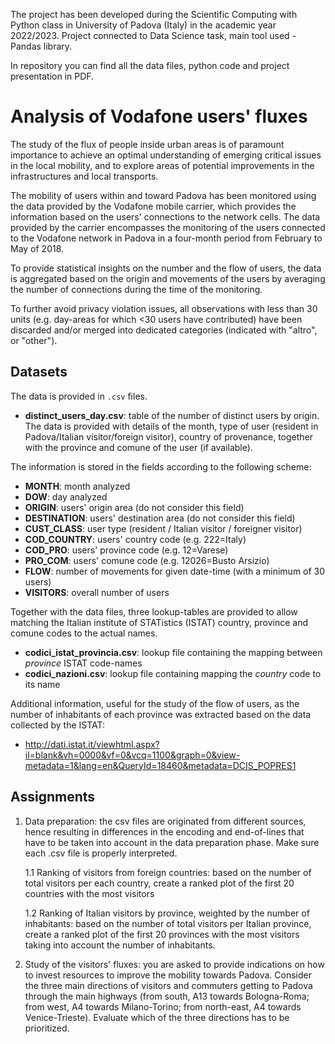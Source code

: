 The project has been developed during the Scientific Computing with Python class in University of Padova (Italy) in the academic year 2022/2023.
Project connected to Data Science task, main tool used - Pandas library. 

In repository you can find all the data files, python code and project presentation in PDF.


# Analysis of Vodafone users' fluxes

The study of the flux of people inside urban areas is of paramount importance to achieve an optimal understanding of emerging critical issues in the local mobility, and to explore areas of potential improvements in the infrastructures and local transports.

The mobility of users within and toward Padova has been monitored using the data provided by the Vodafone mobile carrier, which provides the information based on the users' connections to the network cells.
The data provided by the carrier encompasses the monitoring of the users connected to the Vodafone network in Padova in a four-month period from February to May of 2018.

To provide statistical insights on the number and the flow of users, the data is aggregated based on the origin and movements of the users by averaging the number of connections during the time of the monitoring.

To further avoid privacy violation issues, all observations with less than 30 units (e.g. day-areas for which $<$30 users have contributed) have been discarded and/or merged into dedicated categories (indicated with "altro", or "other").

## Datasets 

The data is provided in `.csv` files.

* __distinct_users_day.csv__: table of the number of distinct users by origin. The data is provided with details of the month, type of user (resident in Padova/Italian visitor/foreign visitor), country of provenance, together with the province and comune of the user (if available).

The information is stored in the fields according to the following scheme: 

- __MONTH__: month analyzed
- __DOW__: day analyzed
- __ORIGIN__: users' origin area (do not consider this field)
- __DESTINATION__: users' destination area (do not consider this field)
- __CUST_CLASS__: user type (resident / Italian visitor / foreigner visitor)
- __COD_COUNTRY__: users' country code (e.g. 222=Italy)
- __COD_PRO__: users' province code (e.g. 12=Varese) 
- __PRO_COM__: users' comune code (e.g. 12026=Busto Arsizio)
- __FLOW__: number of movements for given date-time (with a minimum of 30 users)
- __VISITORS__: overall number of users 

Together with the data files, three lookup-tables are provided to allow matching the Italian institute of STATistics (ISTAT) country, province and comune codes to the actual names.

* __codici_istat_provincia.csv__: lookup file containing the mapping between _province_ ISTAT code-names
* __codici_nazioni.csv__: lookup file containing mapping the _country_ code to its name

Additional information, useful for the study of the flow of users, as the number of inhabitants of each province was extracted based on the data collected by the ISTAT:

   - http://dati.istat.it/viewhtml.aspx?il=blank&vh=0000&vf=0&vcq=1100&graph=0&view-metadata=1&lang=en&QueryId=18460&metadata=DCIS_POPRES1


## Assignments

1. Data preparation: the csv files are originated from different sources, hence resulting in differences in the encoding and end-of-lines that have to be taken into account in the data preparation phase. Make sure each .csv file is properly interpreted.

   1.1 Ranking of visitors from foreign countries: based on the number of total visitors per each country, create a ranked plot of the first 20 countries with the most visitors
   
   1.2 Ranking of Italian visitors by province, weighted by the number of inhabitants: based on the number of total visitors per Italian province, create a ranked plot of the first 20 provinces with the most visitors taking into account the number of inhabitants.


2. Study of the visitors' fluxes: you are asked to provide indications on how to invest resources to improve the mobility towards Padova. Consider the three main directions of visitors and commuters getting to Padova through the main highways (from south, A13 towards Bologna-Roma; from west, A4 towards Milano-Torino; from north-east, A4 towards Venice-Trieste). Evaluate which of the three directions has to be prioritized.
